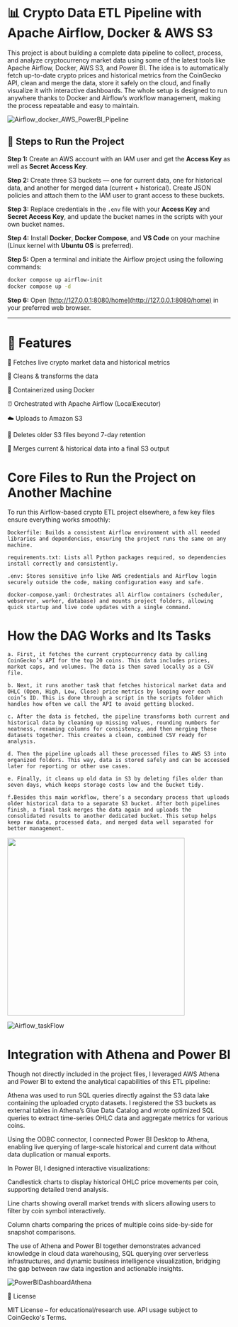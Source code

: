 # 📊 Crypto Data ETL Pipeline with Apache Airflow, Docker & AWS S3

This project is about building a complete data pipeline to collect, process, and analyze cryptocurrency market data using some of the latest tools like Apache Airflow, Docker, AWS S3, and Power BI. The idea is to automatically fetch up-to-date crypto prices and historical metrics from the CoinGecko API, clean and merge the data, store it safely on the cloud, and finally visualize it with interactive dashboards. The whole setup is designed to run anywhere thanks to Docker and Airflow’s workflow management, making the process repeatable and easy to maintain.

![Airflow_docker_AWS_PowerBI_Pipeline](https://github.com/user-attachments/assets/30f2275b-2771-4954-b43a-9571328e5659)



## 🚀 Steps to Run the Project

**Step 1:** Create an AWS account with an IAM user and get the **Access Key** as well as **Secret Access Key**.

**Step 2:** Create three S3 buckets — one for current data, one for historical data, and another for merged data (current + historical). Create JSON policies and attach them to the IAM user to grant access to these buckets.

**Step 3:** Replace credentials in the `.env` file with your **Access Key** and **Secret Access Key**, and update the bucket names in the scripts with your own bucket names.

**Step 4:** Install **Docker**, **Docker Compose**, and **VS Code** on your machine (Linux kernel with **Ubuntu OS** is preferred).

**Step 5:** Open a terminal and initiate the Airflow project using the following commands:

```bash
docker compose up airflow-init
docker compose up -d
```

**Step 6:** Open [http://127.0.0.1:8080/home](http://127.0.0.1:8080/home) in your preferred web browser.

---


 

# 🚀 Features

🔗 Fetches live crypto market data and historical metrics

🧹 Cleans & transforms the data

🐳 Containerized using Docker

⏰ Orchestrated with Apache Airflow (LocalExecutor)

☁️ Uploads to Amazon S3

🧽 Deletes older S3 files beyond 7-day retention

📎 Merges current & historical data into a final S3 output



# Core Files to Run the Project on Another Machine

To run this Airflow-based crypto ETL project elsewhere, a few key files ensure everything works smoothly:

    Dockerfile: Builds a consistent Airflow environment with all needed libraries and dependencies, ensuring the project runs the same on any machine.

    requirements.txt: Lists all Python packages required, so dependencies install correctly and consistently.

    .env: Stores sensitive info like AWS credentials and Airflow login securely outside the code, making configuration easy and safe.

    docker-compose.yaml: Orchestrates all Airflow containers (scheduler, webserver, worker, database) and mounts project folders, allowing quick startup and live code updates with a single command.
   
   # How the DAG Works and Its Tasks
 
    a. First, it fetches the current cryptocurrency data by calling CoinGecko’s API for the top 20 coins. This data includes prices, market caps, and volumes. The data is then saved locally as a CSV file.

    b. Next, it runs another task that fetches historical market data and OHLC (Open, High, Low, Close) price metrics by looping over each coin’s ID. This is done through a script in the scripts folder which handles how often we call the API to avoid getting blocked.

    c. After the data is fetched, the pipeline transforms both current and historical data by cleaning up missing values, rounding numbers for neatness, renaming columns for consistency, and then merging these datasets together. This creates a clean, combined CSV ready for analysis.

    d. Then the pipeline uploads all these processed files to AWS S3 into organized folders. This way, data is stored safely and can be accessed later for reporting or other use cases.

    e. Finally, it cleans up old data in S3 by deleting files older than seven days, which keeps storage costs low and the bucket tidy.
    
    f.Besides this main workflow, there’s a secondary process that uploads older historical data to a separate S3 bucket. After both pipelines finish, a final task merges the data again and uploads the consolidated results to another dedicated bucket. This setup helps keep raw data, processed data, and merged data well separated for better management.
    
<img src="https://github.com/user-attachments/assets/cf1ed55e-1101-4b3c-8e09-b8a27d89b524" width="400"/>

![Airflow_taskFlow](https://github.com/user-attachments/assets/6daad253-0174-4d9c-9732-05b6b7ef7e07)



# Integration with Athena and Power BI
Though not directly included in the project files, I leveraged AWS Athena and Power BI to extend the analytical capabilities of this ETL pipeline:

Athena was used to run SQL queries directly against the S3 data lake containing the uploaded crypto datasets. I registered the S3 buckets as external tables in Athena’s Glue Data Catalog and wrote optimized SQL queries to extract time-series OHLC data and aggregate metrics for various coins.

Using the ODBC connector, I connected Power BI Desktop to Athena, enabling live querying of large-scale historical and current data without data duplication or manual exports.

In Power BI, I designed interactive visualizations:

Candlestick charts to display historical OHLC price movements per coin, supporting detailed trend analysis.

Line charts showing overall market trends with slicers allowing users to filter by coin symbol interactively.

Column charts comparing the prices of multiple coins side-by-side for snapshot comparisons.

The use of Athena and Power BI together demonstrates advanced knowledge in cloud data warehousing, SQL querying over serverless infrastructures, and dynamic business intelligence visualization, bridging the gap between raw data ingestion and actionable insights.

![PowerBIDashboardAthena](https://github.com/user-attachments/assets/28c20945-35be-4995-b4e0-d37ed203573d)

    

📄 License

MIT License – for educational/research use. API usage subject to CoinGecko's Terms.
